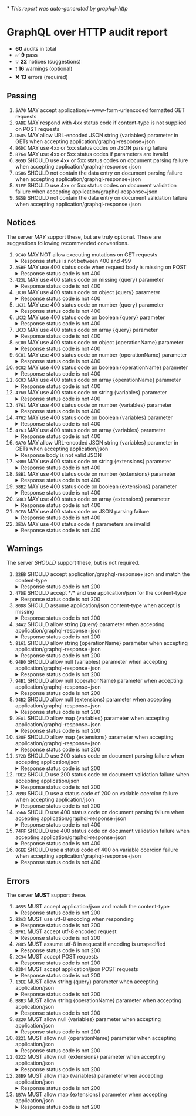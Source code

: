 <i>* This report was auto-generated by graphql-http</i>

<h1>GraphQL over HTTP audit report</h1>

<ul>
<li><b>60</b> audits in total</li>
<li><span style="font-family: monospace">✅</span> <b>9</b> pass</li>
<li><span style="font-family: monospace">💡</span> <b>22</b> notices (suggestions)</li>
<li><span style="font-family: monospace">❗️</span> <b>16</b> warnings (optional)</li>
<li><span style="font-family: monospace">❌</span> <b>13</b> errors (required)</li>
</ul>

<h2>Passing</h2>
<ol>
<li><code>5A70</code> MAY accept application/x-www-form-urlencoded formatted GET requests</li>
<li><code>9ABE</code> MAY respond with 4xx status code if content-type is not supplied on POST requests</li>
<li><code>D6D5</code> MAY allow URL-encoded JSON string {variables} parameter in GETs when accepting application/graphql-response+json</li>
<li><code>B6DC</code> MAY use 4xx or 5xx status codes on JSON parsing failure</li>
<li><code>8764</code> MAY use 4xx or 5xx status codes if parameters are invalid</li>
<li><code>865D</code> SHOULD use 4xx or 5xx status codes on document parsing failure when accepting application/graphql-response+json</li>
<li><code>D586</code> SHOULD not contain the data entry on document parsing failure when accepting application/graphql-response+json</li>
<li><code>51FE</code> SHOULD use 4xx or 5xx status codes on document validation failure when accepting application/graphql-response+json</li>
<li><code>5E5B</code> SHOULD not contain the data entry on document validation failure when accepting application/graphql-response+json</li>
</ol>

<h2>Notices</h2>
The server <i>MAY</i> support these, but are truly optional. These are suggestions following recommended conventions.
<ol>
<li><code>9C48</code> MAY NOT allow executing mutations on GET requests
<details>
<summary>Response status is not between 400 and 499</summary>
<pre><code class="lang-json">{
  "statusText": "OK",
  "status": 200,
  "headers": {
    "x-real-ip": "52.234.33.250",
    "x-forwarded-proto": "https",
    "vary": "Origin, Accept-Encoding",
    "user-agent": "node-fetch",
    "true-client-ip": "52.234.33.250",
    "transfer-encoding": "chunked",
    "set-cookie": "<omitted>",
    "server": "cloudflare",
    "host": "api.thegraph.com",
    "date": "<timestamp>",
    "content-type": "text/html; charset=utf-8",
    "content-encoding": "br",
    "connection": "keep-alive",
    "cf-visitor": "{\"scheme\":\"https\"}",
    "cf-ray": "<omitted>",
    "cf-ipcountry": "US",
    "cf-connecting-ip": "52.234.33.250",
    "access-control-allow-origin": "*",
    "accept-encoding": "gzip, br",
    "accept": "application/graphql-response+json"
  },
  "body": "<html omitted>"
}
</code></pre>
</details>
</li>
<li><code>A5BF</code> MAY use 400 status code when request body is missing on POST
<details>
<summary>Response status code is not 400</summary>
<pre><code class="lang-json">{
  "statusText": "Gone",
  "status": 410,
  "headers": {
    "vary": "Accept-Encoding",
    "set-cookie": "<omitted>",
    "server": "cloudflare",
    "date": "<timestamp>",
    "content-type": "application/json",
    "content-length": "345",
    "connection": "keep-alive",
    "cf-ray": "<omitted>"
  },
  "body": {
    "message": "This endpoint has been removed. If you are the owner of this subgraph you can upgrade it by going here: https://thegraph.com/hosted-service. If you have any questions, reach out to support@thegraph.zendesk.com. Learn more about why this happening here: https://thegraph.com/docs/en/sunrise/#upgrading-subgraphs-to-the-graph-network"
  }
}
</code></pre>
</details>
</li>
<li><code>423L</code> MAY use 400 status code on missing {query} parameter
<details>
<summary>Response status code is not 400</summary>
<pre><code class="lang-json">{
  "statusText": "Gone",
  "status": 410,
  "headers": {
    "vary": "Accept-Encoding",
    "set-cookie": "<omitted>",
    "server": "cloudflare",
    "date": "<timestamp>",
    "content-type": "application/json",
    "content-length": "345",
    "connection": "keep-alive",
    "cf-ray": "<omitted>"
  },
  "body": {
    "message": "This endpoint has been removed. If you are the owner of this subgraph you can upgrade it by going here: https://thegraph.com/hosted-service. If you have any questions, reach out to support@thegraph.zendesk.com. Learn more about why this happening here: https://thegraph.com/docs/en/sunrise/#upgrading-subgraphs-to-the-graph-network"
  }
}
</code></pre>
</details>
</li>
<li><code>LKJ0</code> MAY use 400 status code on object {query} parameter
<details>
<summary>Response status code is not 400</summary>
<pre><code class="lang-json">{
  "statusText": "Gone",
  "status": 410,
  "headers": {
    "vary": "Accept-Encoding",
    "set-cookie": "<omitted>",
    "server": "cloudflare",
    "date": "<timestamp>",
    "content-type": "application/json",
    "content-length": "345",
    "connection": "keep-alive",
    "cf-ray": "<omitted>"
  },
  "body": {
    "message": "This endpoint has been removed. If you are the owner of this subgraph you can upgrade it by going here: https://thegraph.com/hosted-service. If you have any questions, reach out to support@thegraph.zendesk.com. Learn more about why this happening here: https://thegraph.com/docs/en/sunrise/#upgrading-subgraphs-to-the-graph-network"
  }
}
</code></pre>
</details>
</li>
<li><code>LKJ1</code> MAY use 400 status code on number {query} parameter
<details>
<summary>Response status code is not 400</summary>
<pre><code class="lang-json">{
  "statusText": "Gone",
  "status": 410,
  "headers": {
    "vary": "Accept-Encoding",
    "set-cookie": "<omitted>",
    "server": "cloudflare",
    "date": "<timestamp>",
    "content-type": "application/json",
    "content-length": "345",
    "connection": "keep-alive",
    "cf-ray": "<omitted>"
  },
  "body": {
    "message": "This endpoint has been removed. If you are the owner of this subgraph you can upgrade it by going here: https://thegraph.com/hosted-service. If you have any questions, reach out to support@thegraph.zendesk.com. Learn more about why this happening here: https://thegraph.com/docs/en/sunrise/#upgrading-subgraphs-to-the-graph-network"
  }
}
</code></pre>
</details>
</li>
<li><code>LKJ2</code> MAY use 400 status code on boolean {query} parameter
<details>
<summary>Response status code is not 400</summary>
<pre><code class="lang-json">{
  "statusText": "Gone",
  "status": 410,
  "headers": {
    "vary": "Accept-Encoding",
    "set-cookie": "<omitted>",
    "server": "cloudflare",
    "date": "<timestamp>",
    "content-type": "application/json",
    "content-length": "345",
    "connection": "keep-alive",
    "cf-ray": "<omitted>"
  },
  "body": {
    "message": "This endpoint has been removed. If you are the owner of this subgraph you can upgrade it by going here: https://thegraph.com/hosted-service. If you have any questions, reach out to support@thegraph.zendesk.com. Learn more about why this happening here: https://thegraph.com/docs/en/sunrise/#upgrading-subgraphs-to-the-graph-network"
  }
}
</code></pre>
</details>
</li>
<li><code>LKJ3</code> MAY use 400 status code on array {query} parameter
<details>
<summary>Response status code is not 400</summary>
<pre><code class="lang-json">{
  "statusText": "Gone",
  "status": 410,
  "headers": {
    "vary": "Accept-Encoding",
    "set-cookie": "<omitted>",
    "server": "cloudflare",
    "date": "<timestamp>",
    "content-type": "application/json",
    "content-length": "345",
    "connection": "keep-alive",
    "cf-ray": "<omitted>"
  },
  "body": {
    "message": "This endpoint has been removed. If you are the owner of this subgraph you can upgrade it by going here: https://thegraph.com/hosted-service. If you have any questions, reach out to support@thegraph.zendesk.com. Learn more about why this happening here: https://thegraph.com/docs/en/sunrise/#upgrading-subgraphs-to-the-graph-network"
  }
}
</code></pre>
</details>
</li>
<li><code>6C00</code> MAY use 400 status code on object {operationName} parameter
<details>
<summary>Response status code is not 400</summary>
<pre><code class="lang-json">{
  "statusText": "Gone",
  "status": 410,
  "headers": {
    "vary": "Accept-Encoding",
    "set-cookie": "<omitted>",
    "server": "cloudflare",
    "date": "<timestamp>",
    "content-type": "application/json",
    "content-length": "345",
    "connection": "keep-alive",
    "cf-ray": "<omitted>"
  },
  "body": {
    "message": "This endpoint has been removed. If you are the owner of this subgraph you can upgrade it by going here: https://thegraph.com/hosted-service. If you have any questions, reach out to support@thegraph.zendesk.com. Learn more about why this happening here: https://thegraph.com/docs/en/sunrise/#upgrading-subgraphs-to-the-graph-network"
  }
}
</code></pre>
</details>
</li>
<li><code>6C01</code> MAY use 400 status code on number {operationName} parameter
<details>
<summary>Response status code is not 400</summary>
<pre><code class="lang-json">{
  "statusText": "Gone",
  "status": 410,
  "headers": {
    "vary": "Accept-Encoding",
    "set-cookie": "<omitted>",
    "server": "cloudflare",
    "date": "<timestamp>",
    "content-type": "application/json",
    "content-length": "345",
    "connection": "keep-alive",
    "cf-ray": "<omitted>"
  },
  "body": {
    "message": "This endpoint has been removed. If you are the owner of this subgraph you can upgrade it by going here: https://thegraph.com/hosted-service. If you have any questions, reach out to support@thegraph.zendesk.com. Learn more about why this happening here: https://thegraph.com/docs/en/sunrise/#upgrading-subgraphs-to-the-graph-network"
  }
}
</code></pre>
</details>
</li>
<li><code>6C02</code> MAY use 400 status code on boolean {operationName} parameter
<details>
<summary>Response status code is not 400</summary>
<pre><code class="lang-json">{
  "statusText": "Gone",
  "status": 410,
  "headers": {
    "vary": "Accept-Encoding",
    "set-cookie": "<omitted>",
    "server": "cloudflare",
    "date": "<timestamp>",
    "content-type": "application/json",
    "content-length": "345",
    "connection": "keep-alive",
    "cf-ray": "<omitted>"
  },
  "body": {
    "message": "This endpoint has been removed. If you are the owner of this subgraph you can upgrade it by going here: https://thegraph.com/hosted-service. If you have any questions, reach out to support@thegraph.zendesk.com. Learn more about why this happening here: https://thegraph.com/docs/en/sunrise/#upgrading-subgraphs-to-the-graph-network"
  }
}
</code></pre>
</details>
</li>
<li><code>6C03</code> MAY use 400 status code on array {operationName} parameter
<details>
<summary>Response status code is not 400</summary>
<pre><code class="lang-json">{
  "statusText": "Gone",
  "status": 410,
  "headers": {
    "vary": "Accept-Encoding",
    "set-cookie": "<omitted>",
    "server": "cloudflare",
    "date": "<timestamp>",
    "content-type": "application/json",
    "content-length": "345",
    "connection": "keep-alive",
    "cf-ray": "<omitted>"
  },
  "body": {
    "message": "This endpoint has been removed. If you are the owner of this subgraph you can upgrade it by going here: https://thegraph.com/hosted-service. If you have any questions, reach out to support@thegraph.zendesk.com. Learn more about why this happening here: https://thegraph.com/docs/en/sunrise/#upgrading-subgraphs-to-the-graph-network"
  }
}
</code></pre>
</details>
</li>
<li><code>4760</code> MAY use 400 status code on string {variables} parameter
<details>
<summary>Response status code is not 400</summary>
<pre><code class="lang-json">{
  "statusText": "Gone",
  "status": 410,
  "headers": {
    "vary": "Accept-Encoding",
    "set-cookie": "<omitted>",
    "server": "cloudflare",
    "date": "<timestamp>",
    "content-type": "application/json",
    "content-length": "345",
    "connection": "keep-alive",
    "cf-ray": "<omitted>"
  },
  "body": {
    "message": "This endpoint has been removed. If you are the owner of this subgraph you can upgrade it by going here: https://thegraph.com/hosted-service. If you have any questions, reach out to support@thegraph.zendesk.com. Learn more about why this happening here: https://thegraph.com/docs/en/sunrise/#upgrading-subgraphs-to-the-graph-network"
  }
}
</code></pre>
</details>
</li>
<li><code>4761</code> MAY use 400 status code on number {variables} parameter
<details>
<summary>Response status code is not 400</summary>
<pre><code class="lang-json">{
  "statusText": "Gone",
  "status": 410,
  "headers": {
    "vary": "Accept-Encoding",
    "set-cookie": "<omitted>",
    "server": "cloudflare",
    "date": "<timestamp>",
    "content-type": "application/json",
    "content-length": "345",
    "connection": "keep-alive",
    "cf-ray": "<omitted>"
  },
  "body": {
    "message": "This endpoint has been removed. If you are the owner of this subgraph you can upgrade it by going here: https://thegraph.com/hosted-service. If you have any questions, reach out to support@thegraph.zendesk.com. Learn more about why this happening here: https://thegraph.com/docs/en/sunrise/#upgrading-subgraphs-to-the-graph-network"
  }
}
</code></pre>
</details>
</li>
<li><code>4762</code> MAY use 400 status code on boolean {variables} parameter
<details>
<summary>Response status code is not 400</summary>
<pre><code class="lang-json">{
  "statusText": "Gone",
  "status": 410,
  "headers": {
    "vary": "Accept-Encoding",
    "set-cookie": "<omitted>",
    "server": "cloudflare",
    "date": "<timestamp>",
    "content-type": "application/json",
    "content-length": "345",
    "connection": "keep-alive",
    "cf-ray": "<omitted>"
  },
  "body": {
    "message": "This endpoint has been removed. If you are the owner of this subgraph you can upgrade it by going here: https://thegraph.com/hosted-service. If you have any questions, reach out to support@thegraph.zendesk.com. Learn more about why this happening here: https://thegraph.com/docs/en/sunrise/#upgrading-subgraphs-to-the-graph-network"
  }
}
</code></pre>
</details>
</li>
<li><code>4763</code> MAY use 400 status code on array {variables} parameter
<details>
<summary>Response status code is not 400</summary>
<pre><code class="lang-json">{
  "statusText": "Gone",
  "status": 410,
  "headers": {
    "vary": "Accept-Encoding",
    "set-cookie": "<omitted>",
    "server": "cloudflare",
    "date": "<timestamp>",
    "content-type": "application/json",
    "content-length": "345",
    "connection": "keep-alive",
    "cf-ray": "<omitted>"
  },
  "body": {
    "message": "This endpoint has been removed. If you are the owner of this subgraph you can upgrade it by going here: https://thegraph.com/hosted-service. If you have any questions, reach out to support@thegraph.zendesk.com. Learn more about why this happening here: https://thegraph.com/docs/en/sunrise/#upgrading-subgraphs-to-the-graph-network"
  }
}
</code></pre>
</details>
</li>
<li><code>6A70</code> MAY allow URL-encoded JSON string {variables} parameter in GETs when accepting application/json
<details>
<summary>Response body is not valid JSON</summary>
<pre><code class="lang-json">{
  "statusText": "OK",
  "status": 200,
  "headers": {
    "x-real-ip": "52.234.33.250",
    "x-forwarded-proto": "https",
    "vary": "Origin, Accept-Encoding",
    "user-agent": "node-fetch",
    "true-client-ip": "52.234.33.250",
    "transfer-encoding": "chunked",
    "set-cookie": "<omitted>",
    "server": "cloudflare",
    "host": "api.thegraph.com",
    "date": "<timestamp>",
    "content-type": "text/html; charset=utf-8",
    "content-encoding": "br",
    "connection": "keep-alive",
    "cf-visitor": "{\"scheme\":\"https\"}",
    "cf-ray": "<omitted>",
    "cf-ipcountry": "US",
    "cf-connecting-ip": "52.234.33.250",
    "access-control-allow-origin": "*",
    "accept-encoding": "gzip, br",
    "accept": "application/json"
  },
  "body": "<html omitted>"
}
</code></pre>
</details>
</li>
<li><code>58B0</code> MAY use 400 status code on string {extensions} parameter
<details>
<summary>Response status code is not 400</summary>
<pre><code class="lang-json">{
  "statusText": "Gone",
  "status": 410,
  "headers": {
    "vary": "Accept-Encoding",
    "set-cookie": "<omitted>",
    "server": "cloudflare",
    "date": "<timestamp>",
    "content-type": "application/json",
    "content-length": "345",
    "connection": "keep-alive",
    "cf-ray": "<omitted>"
  },
  "body": {
    "message": "This endpoint has been removed. If you are the owner of this subgraph you can upgrade it by going here: https://thegraph.com/hosted-service. If you have any questions, reach out to support@thegraph.zendesk.com. Learn more about why this happening here: https://thegraph.com/docs/en/sunrise/#upgrading-subgraphs-to-the-graph-network"
  }
}
</code></pre>
</details>
</li>
<li><code>58B1</code> MAY use 400 status code on number {extensions} parameter
<details>
<summary>Response status code is not 400</summary>
<pre><code class="lang-json">{
  "statusText": "Gone",
  "status": 410,
  "headers": {
    "vary": "Accept-Encoding",
    "set-cookie": "<omitted>",
    "server": "cloudflare",
    "date": "<timestamp>",
    "content-type": "application/json",
    "content-length": "345",
    "connection": "keep-alive",
    "cf-ray": "<omitted>"
  },
  "body": {
    "message": "This endpoint has been removed. If you are the owner of this subgraph you can upgrade it by going here: https://thegraph.com/hosted-service. If you have any questions, reach out to support@thegraph.zendesk.com. Learn more about why this happening here: https://thegraph.com/docs/en/sunrise/#upgrading-subgraphs-to-the-graph-network"
  }
}
</code></pre>
</details>
</li>
<li><code>58B2</code> MAY use 400 status code on boolean {extensions} parameter
<details>
<summary>Response status code is not 400</summary>
<pre><code class="lang-json">{
  "statusText": "Gone",
  "status": 410,
  "headers": {
    "vary": "Accept-Encoding",
    "set-cookie": "<omitted>",
    "server": "cloudflare",
    "date": "<timestamp>",
    "content-type": "application/json",
    "content-length": "345",
    "connection": "keep-alive",
    "cf-ray": "<omitted>"
  },
  "body": {
    "message": "This endpoint has been removed. If you are the owner of this subgraph you can upgrade it by going here: https://thegraph.com/hosted-service. If you have any questions, reach out to support@thegraph.zendesk.com. Learn more about why this happening here: https://thegraph.com/docs/en/sunrise/#upgrading-subgraphs-to-the-graph-network"
  }
}
</code></pre>
</details>
</li>
<li><code>58B3</code> MAY use 400 status code on array {extensions} parameter
<details>
<summary>Response status code is not 400</summary>
<pre><code class="lang-json">{
  "statusText": "Gone",
  "status": 410,
  "headers": {
    "vary": "Accept-Encoding",
    "set-cookie": "<omitted>",
    "server": "cloudflare",
    "date": "<timestamp>",
    "content-type": "application/json",
    "content-length": "345",
    "connection": "keep-alive",
    "cf-ray": "<omitted>"
  },
  "body": {
    "message": "This endpoint has been removed. If you are the owner of this subgraph you can upgrade it by going here: https://thegraph.com/hosted-service. If you have any questions, reach out to support@thegraph.zendesk.com. Learn more about why this happening here: https://thegraph.com/docs/en/sunrise/#upgrading-subgraphs-to-the-graph-network"
  }
}
</code></pre>
</details>
</li>
<li><code>BCF8</code> MAY use 400 status code on JSON parsing failure
<details>
<summary>Response status code is not 400</summary>
<pre><code class="lang-json">{
  "statusText": "Gone",
  "status": 410,
  "headers": {
    "vary": "Accept-Encoding",
    "set-cookie": "<omitted>",
    "server": "cloudflare",
    "date": "<timestamp>",
    "content-type": "application/json",
    "content-length": "345",
    "connection": "keep-alive",
    "cf-ray": "<omitted>"
  },
  "body": {
    "message": "This endpoint has been removed. If you are the owner of this subgraph you can upgrade it by going here: https://thegraph.com/hosted-service. If you have any questions, reach out to support@thegraph.zendesk.com. Learn more about why this happening here: https://thegraph.com/docs/en/sunrise/#upgrading-subgraphs-to-the-graph-network"
  }
}
</code></pre>
</details>
</li>
<li><code>3E3A</code> MAY use 400 status code if parameters are invalid
<details>
<summary>Response status code is not 400</summary>
<pre><code class="lang-json">{
  "statusText": "Gone",
  "status": 410,
  "headers": {
    "vary": "Accept-Encoding",
    "set-cookie": "<omitted>",
    "server": "cloudflare",
    "date": "<timestamp>",
    "content-type": "application/json",
    "content-length": "345",
    "connection": "keep-alive",
    "cf-ray": "<omitted>"
  },
  "body": {
    "message": "This endpoint has been removed. If you are the owner of this subgraph you can upgrade it by going here: https://thegraph.com/hosted-service. If you have any questions, reach out to support@thegraph.zendesk.com. Learn more about why this happening here: https://thegraph.com/docs/en/sunrise/#upgrading-subgraphs-to-the-graph-network"
  }
}
</code></pre>
</details>
</li>
</ol>

<h2>Warnings</h2>
The server <i>SHOULD</i> support these, but is not required.
<ol>
<li><code>22EB</code> SHOULD accept application/graphql-response+json and match the content-type
<details>
<summary>Response status code is not 200</summary>
<pre><code class="lang-json">{
  "statusText": "Gone",
  "status": 410,
  "headers": {
    "vary": "Accept-Encoding",
    "set-cookie": "<omitted>",
    "server": "cloudflare",
    "date": "<timestamp>",
    "content-type": "application/json",
    "content-length": "345",
    "connection": "keep-alive",
    "cf-ray": "<omitted>"
  },
  "body": {
    "message": "This endpoint has been removed. If you are the owner of this subgraph you can upgrade it by going here: https://thegraph.com/hosted-service. If you have any questions, reach out to support@thegraph.zendesk.com. Learn more about why this happening here: https://thegraph.com/docs/en/sunrise/#upgrading-subgraphs-to-the-graph-network"
  }
}
</code></pre>
</details>
</li>
<li><code>47DE</code> SHOULD accept */* and use application/json for the content-type
<details>
<summary>Response status code is not 200</summary>
<pre><code class="lang-json">{
  "statusText": "Gone",
  "status": 410,
  "headers": {
    "vary": "Accept-Encoding",
    "set-cookie": "<omitted>",
    "server": "cloudflare",
    "date": "<timestamp>",
    "content-type": "application/json",
    "content-length": "345",
    "connection": "keep-alive",
    "cf-ray": "<omitted>"
  },
  "body": {
    "message": "This endpoint has been removed. If you are the owner of this subgraph you can upgrade it by going here: https://thegraph.com/hosted-service. If you have any questions, reach out to support@thegraph.zendesk.com. Learn more about why this happening here: https://thegraph.com/docs/en/sunrise/#upgrading-subgraphs-to-the-graph-network"
  }
}
</code></pre>
</details>
</li>
<li><code>80D8</code> SHOULD assume application/json content-type when accept is missing
<details>
<summary>Response status code is not 200</summary>
<pre><code class="lang-json">{
  "statusText": "Gone",
  "status": 410,
  "headers": {
    "vary": "Accept-Encoding",
    "set-cookie": "<omitted>",
    "server": "cloudflare",
    "date": "<timestamp>",
    "content-type": "application/json",
    "content-length": "345",
    "connection": "keep-alive",
    "cf-ray": "<omitted>"
  },
  "body": {
    "message": "This endpoint has been removed. If you are the owner of this subgraph you can upgrade it by going here: https://thegraph.com/hosted-service. If you have any questions, reach out to support@thegraph.zendesk.com. Learn more about why this happening here: https://thegraph.com/docs/en/sunrise/#upgrading-subgraphs-to-the-graph-network"
  }
}
</code></pre>
</details>
</li>
<li><code>34A2</code> SHOULD allow string {query} parameter when accepting application/graphql-response+json
<details>
<summary>Response status code is not 200</summary>
<pre><code class="lang-json">{
  "statusText": "Gone",
  "status": 410,
  "headers": {
    "vary": "Accept-Encoding",
    "set-cookie": "<omitted>",
    "server": "cloudflare",
    "date": "<timestamp>",
    "content-type": "application/json",
    "content-length": "345",
    "connection": "keep-alive",
    "cf-ray": "<omitted>"
  },
  "body": {
    "message": "This endpoint has been removed. If you are the owner of this subgraph you can upgrade it by going here: https://thegraph.com/hosted-service. If you have any questions, reach out to support@thegraph.zendesk.com. Learn more about why this happening here: https://thegraph.com/docs/en/sunrise/#upgrading-subgraphs-to-the-graph-network"
  }
}
</code></pre>
</details>
</li>
<li><code>8161</code> SHOULD allow string {operationName} parameter when accepting application/graphql-response+json
<details>
<summary>Response status code is not 200</summary>
<pre><code class="lang-json">{
  "statusText": "Gone",
  "status": 410,
  "headers": {
    "vary": "Accept-Encoding",
    "set-cookie": "<omitted>",
    "server": "cloudflare",
    "date": "<timestamp>",
    "content-type": "application/json",
    "content-length": "345",
    "connection": "keep-alive",
    "cf-ray": "<omitted>"
  },
  "body": {
    "message": "This endpoint has been removed. If you are the owner of this subgraph you can upgrade it by going here: https://thegraph.com/hosted-service. If you have any questions, reach out to support@thegraph.zendesk.com. Learn more about why this happening here: https://thegraph.com/docs/en/sunrise/#upgrading-subgraphs-to-the-graph-network"
  }
}
</code></pre>
</details>
</li>
<li><code>94B0</code> SHOULD allow null {variables} parameter when accepting application/graphql-response+json
<details>
<summary>Response status code is not 200</summary>
<pre><code class="lang-json">{
  "statusText": "Gone",
  "status": 410,
  "headers": {
    "vary": "Accept-Encoding",
    "set-cookie": "<omitted>",
    "server": "cloudflare",
    "date": "<timestamp>",
    "content-type": "application/json",
    "content-length": "345",
    "connection": "keep-alive",
    "cf-ray": "<omitted>"
  },
  "body": {
    "message": "This endpoint has been removed. If you are the owner of this subgraph you can upgrade it by going here: https://thegraph.com/hosted-service. If you have any questions, reach out to support@thegraph.zendesk.com. Learn more about why this happening here: https://thegraph.com/docs/en/sunrise/#upgrading-subgraphs-to-the-graph-network"
  }
}
</code></pre>
</details>
</li>
<li><code>94B1</code> SHOULD allow null {operationName} parameter when accepting application/graphql-response+json
<details>
<summary>Response status code is not 200</summary>
<pre><code class="lang-json">{
  "statusText": "Gone",
  "status": 410,
  "headers": {
    "vary": "Accept-Encoding",
    "set-cookie": "<omitted>",
    "server": "cloudflare",
    "date": "<timestamp>",
    "content-type": "application/json",
    "content-length": "345",
    "connection": "keep-alive",
    "cf-ray": "<omitted>"
  },
  "body": {
    "message": "This endpoint has been removed. If you are the owner of this subgraph you can upgrade it by going here: https://thegraph.com/hosted-service. If you have any questions, reach out to support@thegraph.zendesk.com. Learn more about why this happening here: https://thegraph.com/docs/en/sunrise/#upgrading-subgraphs-to-the-graph-network"
  }
}
</code></pre>
</details>
</li>
<li><code>94B2</code> SHOULD allow null {extensions} parameter when accepting application/graphql-response+json
<details>
<summary>Response status code is not 200</summary>
<pre><code class="lang-json">{
  "statusText": "Gone",
  "status": 410,
  "headers": {
    "vary": "Accept-Encoding",
    "set-cookie": "<omitted>",
    "server": "cloudflare",
    "date": "<timestamp>",
    "content-type": "application/json",
    "content-length": "345",
    "connection": "keep-alive",
    "cf-ray": "<omitted>"
  },
  "body": {
    "message": "This endpoint has been removed. If you are the owner of this subgraph you can upgrade it by going here: https://thegraph.com/hosted-service. If you have any questions, reach out to support@thegraph.zendesk.com. Learn more about why this happening here: https://thegraph.com/docs/en/sunrise/#upgrading-subgraphs-to-the-graph-network"
  }
}
</code></pre>
</details>
</li>
<li><code>2EA1</code> SHOULD allow map {variables} parameter when accepting application/graphql-response+json
<details>
<summary>Response status code is not 200</summary>
<pre><code class="lang-json">{
  "statusText": "Gone",
  "status": 410,
  "headers": {
    "vary": "Accept-Encoding",
    "set-cookie": "<omitted>",
    "server": "cloudflare",
    "date": "<timestamp>",
    "content-type": "application/json",
    "content-length": "345",
    "connection": "keep-alive",
    "cf-ray": "<omitted>"
  },
  "body": {
    "message": "This endpoint has been removed. If you are the owner of this subgraph you can upgrade it by going here: https://thegraph.com/hosted-service. If you have any questions, reach out to support@thegraph.zendesk.com. Learn more about why this happening here: https://thegraph.com/docs/en/sunrise/#upgrading-subgraphs-to-the-graph-network"
  }
}
</code></pre>
</details>
</li>
<li><code>428F</code> SHOULD allow map {extensions} parameter when accepting application/graphql-response+json
<details>
<summary>Response status code is not 200</summary>
<pre><code class="lang-json">{
  "statusText": "Gone",
  "status": 410,
  "headers": {
    "vary": "Accept-Encoding",
    "set-cookie": "<omitted>",
    "server": "cloudflare",
    "date": "<timestamp>",
    "content-type": "application/json",
    "content-length": "345",
    "connection": "keep-alive",
    "cf-ray": "<omitted>"
  },
  "body": {
    "message": "This endpoint has been removed. If you are the owner of this subgraph you can upgrade it by going here: https://thegraph.com/hosted-service. If you have any questions, reach out to support@thegraph.zendesk.com. Learn more about why this happening here: https://thegraph.com/docs/en/sunrise/#upgrading-subgraphs-to-the-graph-network"
  }
}
</code></pre>
</details>
</li>
<li><code>572B</code> SHOULD use 200 status code on document parsing failure when accepting application/json
<details>
<summary>Response status code is not 200</summary>
<pre><code class="lang-json">{
  "statusText": "Gone",
  "status": 410,
  "headers": {
    "vary": "Accept-Encoding",
    "set-cookie": "<omitted>",
    "server": "cloudflare",
    "date": "<timestamp>",
    "content-type": "application/json",
    "content-length": "345",
    "connection": "keep-alive",
    "cf-ray": "<omitted>"
  },
  "body": {
    "message": "This endpoint has been removed. If you are the owner of this subgraph you can upgrade it by going here: https://thegraph.com/hosted-service. If you have any questions, reach out to support@thegraph.zendesk.com. Learn more about why this happening here: https://thegraph.com/docs/en/sunrise/#upgrading-subgraphs-to-the-graph-network"
  }
}
</code></pre>
</details>
</li>
<li><code>FDE2</code> SHOULD use 200 status code on document validation failure when accepting application/json
<details>
<summary>Response status code is not 200</summary>
<pre><code class="lang-json">{
  "statusText": "Gone",
  "status": 410,
  "headers": {
    "vary": "Accept-Encoding",
    "set-cookie": "<omitted>",
    "server": "cloudflare",
    "date": "<timestamp>",
    "content-type": "application/json",
    "content-length": "345",
    "connection": "keep-alive",
    "cf-ray": "<omitted>"
  },
  "body": {
    "message": "This endpoint has been removed. If you are the owner of this subgraph you can upgrade it by going here: https://thegraph.com/hosted-service. If you have any questions, reach out to support@thegraph.zendesk.com. Learn more about why this happening here: https://thegraph.com/docs/en/sunrise/#upgrading-subgraphs-to-the-graph-network"
  }
}
</code></pre>
</details>
</li>
<li><code>7B9B</code> SHOULD use a status code of 200 on variable coercion failure when accepting application/json
<details>
<summary>Response status code is not 200</summary>
<pre><code class="lang-json">{
  "statusText": "Gone",
  "status": 410,
  "headers": {
    "vary": "Accept-Encoding",
    "set-cookie": "<omitted>",
    "server": "cloudflare",
    "date": "<timestamp>",
    "content-type": "application/json",
    "content-length": "345",
    "connection": "keep-alive",
    "cf-ray": "<omitted>"
  },
  "body": {
    "message": "This endpoint has been removed. If you are the owner of this subgraph you can upgrade it by going here: https://thegraph.com/hosted-service. If you have any questions, reach out to support@thegraph.zendesk.com. Learn more about why this happening here: https://thegraph.com/docs/en/sunrise/#upgrading-subgraphs-to-the-graph-network"
  }
}
</code></pre>
</details>
</li>
<li><code>556A</code> SHOULD use 400 status code on document parsing failure when accepting application/graphql-response+json
<details>
<summary>Response status code is not 400</summary>
<pre><code class="lang-json">{
  "statusText": "Gone",
  "status": 410,
  "headers": {
    "vary": "Accept-Encoding",
    "set-cookie": "<omitted>",
    "server": "cloudflare",
    "date": "<timestamp>",
    "content-type": "application/json",
    "content-length": "345",
    "connection": "keep-alive",
    "cf-ray": "<omitted>"
  },
  "body": {
    "message": "This endpoint has been removed. If you are the owner of this subgraph you can upgrade it by going here: https://thegraph.com/hosted-service. If you have any questions, reach out to support@thegraph.zendesk.com. Learn more about why this happening here: https://thegraph.com/docs/en/sunrise/#upgrading-subgraphs-to-the-graph-network"
  }
}
</code></pre>
</details>
</li>
<li><code>74FF</code> SHOULD use 400 status code on document validation failure when accepting application/graphql-response+json
<details>
<summary>Response status code is not 400</summary>
<pre><code class="lang-json">{
  "statusText": "Gone",
  "status": 410,
  "headers": {
    "vary": "Accept-Encoding",
    "set-cookie": "<omitted>",
    "server": "cloudflare",
    "date": "<timestamp>",
    "content-type": "application/json",
    "content-length": "345",
    "connection": "keep-alive",
    "cf-ray": "<omitted>"
  },
  "body": {
    "message": "This endpoint has been removed. If you are the owner of this subgraph you can upgrade it by going here: https://thegraph.com/hosted-service. If you have any questions, reach out to support@thegraph.zendesk.com. Learn more about why this happening here: https://thegraph.com/docs/en/sunrise/#upgrading-subgraphs-to-the-graph-network"
  }
}
</code></pre>
</details>
</li>
<li><code>86EE</code> SHOULD use a status code of 400 on variable coercion failure when accepting application/graphql-response+json
<details>
<summary>Response status code is not 400</summary>
<pre><code class="lang-json">{
  "statusText": "Gone",
  "status": 410,
  "headers": {
    "vary": "Accept-Encoding",
    "set-cookie": "<omitted>",
    "server": "cloudflare",
    "date": "<timestamp>",
    "content-type": "application/json",
    "content-length": "345",
    "connection": "keep-alive",
    "cf-ray": "<omitted>"
  },
  "body": {
    "message": "This endpoint has been removed. If you are the owner of this subgraph you can upgrade it by going here: https://thegraph.com/hosted-service. If you have any questions, reach out to support@thegraph.zendesk.com. Learn more about why this happening here: https://thegraph.com/docs/en/sunrise/#upgrading-subgraphs-to-the-graph-network"
  }
}
</code></pre>
</details>
</li>
</ol>

<h2>Errors</h2>
The server <b>MUST</b> support these.
<ol>
<li><code>4655</code> MUST accept application/json and match the content-type
<details>
<summary>Response status code is not 200</summary>
<pre><code class="lang-json">{
  "statusText": "Gone",
  "status": 410,
  "headers": {
    "vary": "Accept-Encoding",
    "set-cookie": "<omitted>",
    "server": "cloudflare",
    "date": "<timestamp>",
    "content-type": "application/json",
    "content-length": "345",
    "connection": "keep-alive",
    "cf-ray": "<omitted>"
  },
  "body": {
    "message": "This endpoint has been removed. If you are the owner of this subgraph you can upgrade it by going here: https://thegraph.com/hosted-service. If you have any questions, reach out to support@thegraph.zendesk.com. Learn more about why this happening here: https://thegraph.com/docs/en/sunrise/#upgrading-subgraphs-to-the-graph-network"
  }
}
</code></pre>
</details>
</li>
<li><code>82A3</code> MUST use utf-8 encoding when responding
<details>
<summary>Response status code is not 200</summary>
<pre><code class="lang-json">{
  "statusText": "Gone",
  "status": 410,
  "headers": {
    "vary": "Accept-Encoding",
    "set-cookie": "<omitted>",
    "server": "cloudflare",
    "date": "<timestamp>",
    "content-type": "application/json",
    "content-length": "345",
    "connection": "keep-alive",
    "cf-ray": "<omitted>"
  },
  "body": {
    "message": "This endpoint has been removed. If you are the owner of this subgraph you can upgrade it by going here: https://thegraph.com/hosted-service. If you have any questions, reach out to support@thegraph.zendesk.com. Learn more about why this happening here: https://thegraph.com/docs/en/sunrise/#upgrading-subgraphs-to-the-graph-network"
  }
}
</code></pre>
</details>
</li>
<li><code>BF61</code> MUST accept utf-8 encoded request
<details>
<summary>Response status code is not 200</summary>
<pre><code class="lang-json">{
  "statusText": "Gone",
  "status": 410,
  "headers": {
    "vary": "Accept-Encoding",
    "set-cookie": "<omitted>",
    "server": "cloudflare",
    "date": "<timestamp>",
    "content-type": "application/json",
    "content-length": "345",
    "connection": "keep-alive",
    "cf-ray": "<omitted>"
  },
  "body": {
    "message": "This endpoint has been removed. If you are the owner of this subgraph you can upgrade it by going here: https://thegraph.com/hosted-service. If you have any questions, reach out to support@thegraph.zendesk.com. Learn more about why this happening here: https://thegraph.com/docs/en/sunrise/#upgrading-subgraphs-to-the-graph-network"
  }
}
</code></pre>
</details>
</li>
<li><code>78D5</code> MUST assume utf-8 in request if encoding is unspecified
<details>
<summary>Response status code is not 200</summary>
<pre><code class="lang-json">{
  "statusText": "Gone",
  "status": 410,
  "headers": {
    "vary": "Accept-Encoding",
    "set-cookie": "<omitted>",
    "server": "cloudflare",
    "date": "<timestamp>",
    "content-type": "application/json",
    "content-length": "345",
    "connection": "keep-alive",
    "cf-ray": "<omitted>"
  },
  "body": {
    "message": "This endpoint has been removed. If you are the owner of this subgraph you can upgrade it by going here: https://thegraph.com/hosted-service. If you have any questions, reach out to support@thegraph.zendesk.com. Learn more about why this happening here: https://thegraph.com/docs/en/sunrise/#upgrading-subgraphs-to-the-graph-network"
  }
}
</code></pre>
</details>
</li>
<li><code>2C94</code> MUST accept POST requests
<details>
<summary>Response status code is not 200</summary>
<pre><code class="lang-json">{
  "statusText": "Gone",
  "status": 410,
  "headers": {
    "vary": "Accept-Encoding",
    "set-cookie": "<omitted>",
    "server": "cloudflare",
    "date": "<timestamp>",
    "content-type": "application/json",
    "content-length": "345",
    "connection": "keep-alive",
    "cf-ray": "<omitted>"
  },
  "body": {
    "message": "This endpoint has been removed. If you are the owner of this subgraph you can upgrade it by going here: https://thegraph.com/hosted-service. If you have any questions, reach out to support@thegraph.zendesk.com. Learn more about why this happening here: https://thegraph.com/docs/en/sunrise/#upgrading-subgraphs-to-the-graph-network"
  }
}
</code></pre>
</details>
</li>
<li><code>03D4</code> MUST accept application/json POST requests
<details>
<summary>Response status code is not 200</summary>
<pre><code class="lang-json">{
  "statusText": "Gone",
  "status": 410,
  "headers": {
    "vary": "Accept-Encoding",
    "set-cookie": "<omitted>",
    "server": "cloudflare",
    "date": "<timestamp>",
    "content-type": "application/json",
    "content-length": "345",
    "connection": "keep-alive",
    "cf-ray": "<omitted>"
  },
  "body": {
    "message": "This endpoint has been removed. If you are the owner of this subgraph you can upgrade it by going here: https://thegraph.com/hosted-service. If you have any questions, reach out to support@thegraph.zendesk.com. Learn more about why this happening here: https://thegraph.com/docs/en/sunrise/#upgrading-subgraphs-to-the-graph-network"
  }
}
</code></pre>
</details>
</li>
<li><code>13EE</code> MUST allow string {query} parameter when accepting application/json
<details>
<summary>Response status code is not 200</summary>
<pre><code class="lang-json">{
  "statusText": "Gone",
  "status": 410,
  "headers": {
    "vary": "Accept-Encoding",
    "set-cookie": "<omitted>",
    "server": "cloudflare",
    "date": "<timestamp>",
    "content-type": "application/json",
    "content-length": "345",
    "connection": "keep-alive",
    "cf-ray": "<omitted>"
  },
  "body": {
    "message": "This endpoint has been removed. If you are the owner of this subgraph you can upgrade it by going here: https://thegraph.com/hosted-service. If you have any questions, reach out to support@thegraph.zendesk.com. Learn more about why this happening here: https://thegraph.com/docs/en/sunrise/#upgrading-subgraphs-to-the-graph-network"
  }
}
</code></pre>
</details>
</li>
<li><code>B8B3</code> MUST allow string {operationName} parameter when accepting application/json
<details>
<summary>Response status code is not 200</summary>
<pre><code class="lang-json">{
  "statusText": "Gone",
  "status": 410,
  "headers": {
    "vary": "Accept-Encoding",
    "set-cookie": "<omitted>",
    "server": "cloudflare",
    "date": "<timestamp>",
    "content-type": "application/json",
    "content-length": "345",
    "connection": "keep-alive",
    "cf-ray": "<omitted>"
  },
  "body": {
    "message": "This endpoint has been removed. If you are the owner of this subgraph you can upgrade it by going here: https://thegraph.com/hosted-service. If you have any questions, reach out to support@thegraph.zendesk.com. Learn more about why this happening here: https://thegraph.com/docs/en/sunrise/#upgrading-subgraphs-to-the-graph-network"
  }
}
</code></pre>
</details>
</li>
<li><code>0220</code> MUST allow null {variables} parameter when accepting application/json
<details>
<summary>Response status code is not 200</summary>
<pre><code class="lang-json">{
  "statusText": "Gone",
  "status": 410,
  "headers": {
    "vary": "Accept-Encoding",
    "set-cookie": "<omitted>",
    "server": "cloudflare",
    "date": "<timestamp>",
    "content-type": "application/json",
    "content-length": "345",
    "connection": "keep-alive",
    "cf-ray": "<omitted>"
  },
  "body": {
    "message": "This endpoint has been removed. If you are the owner of this subgraph you can upgrade it by going here: https://thegraph.com/hosted-service. If you have any questions, reach out to support@thegraph.zendesk.com. Learn more about why this happening here: https://thegraph.com/docs/en/sunrise/#upgrading-subgraphs-to-the-graph-network"
  }
}
</code></pre>
</details>
</li>
<li><code>0221</code> MUST allow null {operationName} parameter when accepting application/json
<details>
<summary>Response status code is not 200</summary>
<pre><code class="lang-json">{
  "statusText": "Gone",
  "status": 410,
  "headers": {
    "vary": "Accept-Encoding",
    "set-cookie": "<omitted>",
    "server": "cloudflare",
    "date": "<timestamp>",
    "content-type": "application/json",
    "content-length": "345",
    "connection": "keep-alive",
    "cf-ray": "<omitted>"
  },
  "body": {
    "message": "This endpoint has been removed. If you are the owner of this subgraph you can upgrade it by going here: https://thegraph.com/hosted-service. If you have any questions, reach out to support@thegraph.zendesk.com. Learn more about why this happening here: https://thegraph.com/docs/en/sunrise/#upgrading-subgraphs-to-the-graph-network"
  }
}
</code></pre>
</details>
</li>
<li><code>0222</code> MUST allow null {extensions} parameter when accepting application/json
<details>
<summary>Response status code is not 200</summary>
<pre><code class="lang-json">{
  "statusText": "Gone",
  "status": 410,
  "headers": {
    "vary": "Accept-Encoding",
    "set-cookie": "<omitted>",
    "server": "cloudflare",
    "date": "<timestamp>",
    "content-type": "application/json",
    "content-length": "345",
    "connection": "keep-alive",
    "cf-ray": "<omitted>"
  },
  "body": {
    "message": "This endpoint has been removed. If you are the owner of this subgraph you can upgrade it by going here: https://thegraph.com/hosted-service. If you have any questions, reach out to support@thegraph.zendesk.com. Learn more about why this happening here: https://thegraph.com/docs/en/sunrise/#upgrading-subgraphs-to-the-graph-network"
  }
}
</code></pre>
</details>
</li>
<li><code>28B9</code> MUST allow map {variables} parameter when accepting application/json
<details>
<summary>Response status code is not 200</summary>
<pre><code class="lang-json">{
  "statusText": "Gone",
  "status": 410,
  "headers": {
    "vary": "Accept-Encoding",
    "set-cookie": "<omitted>",
    "server": "cloudflare",
    "date": "<timestamp>",
    "content-type": "application/json",
    "content-length": "345",
    "connection": "keep-alive",
    "cf-ray": "<omitted>"
  },
  "body": {
    "message": "This endpoint has been removed. If you are the owner of this subgraph you can upgrade it by going here: https://thegraph.com/hosted-service. If you have any questions, reach out to support@thegraph.zendesk.com. Learn more about why this happening here: https://thegraph.com/docs/en/sunrise/#upgrading-subgraphs-to-the-graph-network"
  }
}
</code></pre>
</details>
</li>
<li><code>1B7A</code> MUST allow map {extensions} parameter when accepting application/json
<details>
<summary>Response status code is not 200</summary>
<pre><code class="lang-json">{
  "statusText": "Gone",
  "status": 410,
  "headers": {
    "vary": "Accept-Encoding",
    "set-cookie": "<omitted>",
    "server": "cloudflare",
    "date": "<timestamp>",
    "content-type": "application/json",
    "content-length": "345",
    "connection": "keep-alive",
    "cf-ray": "<omitted>"
  },
  "body": {
    "message": "This endpoint has been removed. If you are the owner of this subgraph you can upgrade it by going here: https://thegraph.com/hosted-service. If you have any questions, reach out to support@thegraph.zendesk.com. Learn more about why this happening here: https://thegraph.com/docs/en/sunrise/#upgrading-subgraphs-to-the-graph-network"
  }
}
</code></pre>
</details>
</li>
</ol>
